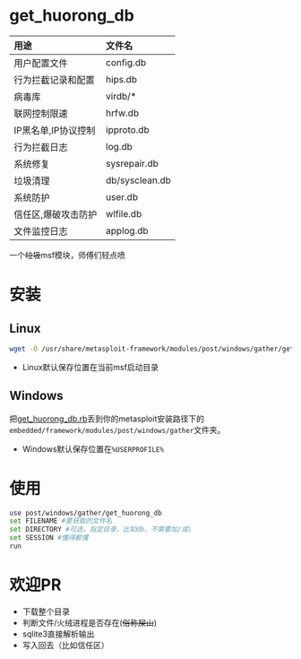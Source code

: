 # get_huorong_db

| 用途                | 文件名         |
| :------------------ | :------------- |
| 用户配置文件        | config.db      |
| 行为拦截记录和配置  | hips.db        |
| 病毒库              | virdb/*        |
| 联网控制限速        | hrfw.db        |
| IP黑名单,IP协议控制 | ipproto.db     |
| 行为拦截日志        | log.db         |
| 系统修复            | sysrepair.db   |
| 垃圾清理            | db/sysclean.db |
| 系统防护            | user.db        |
| 信任区,爆破攻击防护 | wlfile.db      |
| 文件监控日志        | applog.db      |

一个~~垃圾~~msf模块，师傅们轻点喷

# 安装

## Linux

```bash
wget -O /usr/share/metasploit-framework/modules/post/windows/gather/get_huorong_db.rb https://raw.githubusercontent.com/2096779623/get_huorong_db/main/get_huorong_db.rb
```
* Linux默认保存位置在当前msf启动目录

## Windows

把[get_huorong_db.rb](https://raw.githubusercontent.com/2096779623/get_huorong_db/main/get_huorong_db.rb)丢到你的metasploit安装路径下的`embedded/framework/modules/post/windows/gather`文件夹。

* Windows默认保存位置在`%USERPROFILE%`
# 使用

```bash
use post/windows/gather/get_huorong_db
set FILENAME #要获取的文件名
set DIRECTORY #可选，指定目录，比如db，不需要加/或\
set SESSION #懂得都懂
run
```

# 欢迎PR

* 下载整个目录
* 判断文件/火绒进程是否存在(~~俗称屎山~~)
* sqlite3直接解析输出
* 写入回去（比如信任区）
